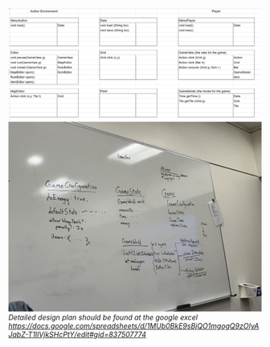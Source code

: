 
![design_plan1.png](./design_plan.png)
![design_plan2](design_plan2.jpg)
*Detailed design plan should be found at the google excel https://docs.google.com/spreadsheets/d/1MUb0BkE9sBjQO1mgogQ9zOIyAJabZ-T1llVjkSHcPtY/edit#gid=837507774*